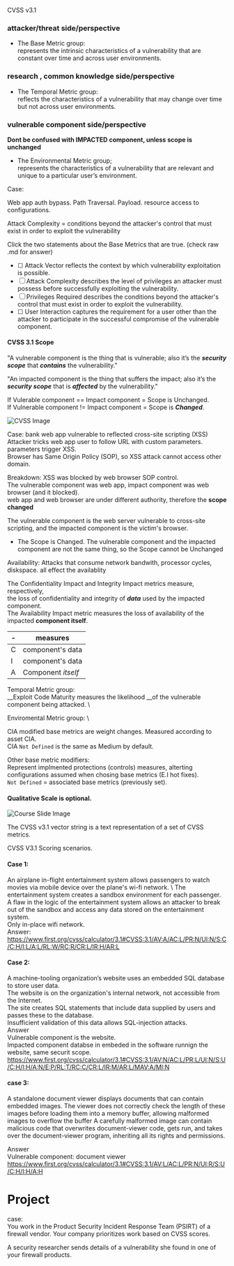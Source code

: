CVSS v3.1

### attacker/threat side/perspective
- The Base Metric group: \
represents the intrinsic characteristics of a vulnerability that are constant over time and across user environments. 

### research , common knowledge  side/perspective
- The Temporal Metric group: \
reflects the characteristics of a vulnerability that may change over time but not across user environments. 

### vulnerable component side/perspective 
__Dont be confused with IMPACTED component, unless scope is unchanged__
- The Environmental Metric group; \
represents the characteristics of a vulnerability that are relevant and unique to a particular user’s environment.


Case: 

Web app auth bypass. Path Traversal. Payload. resource access to configurations.

Attack Complexity = conditions beyond the attacker's control that must exist in order to exploit the vulnerability

Click the two statements about the Base Metrics that are true. (check raw .md for answer)
- [ ] <!--TRUE-->Attack Vector reflects the context by which vulnerability exploitation is possible.
- [ ] Attack Complexity describes the level of privileges an attacker must possess before successfully exploiting the vulnerability.
- [ ] Privileges Required describes the conditions beyond the attacker's control that must exist in order to exploit the vulnerability.
- [ ] <!-- --> User Interaction captures the requirement for a user other than the attacker to participate in the successful compromise of the vulnerable component.
 
#### CVSS 3.1 Scope
"A vulnerable component is the thing that is vulnerable; also it’s the ___security scope___ that ___contains___ the vulnerability."

 "An impacted component is the thing that suffers the impact; also it’s the ___security scope___ that is ___affected___ by the vulnerability."

If Vulerable component == Impact component = Scope is Unchanged. \
If Vulnerable component != Impact component = Scope is ___Changed___.

<img src="https://cdn2.talentlms.com/sc/gAAAAABmpsQSaU9gcok83_m5kyMt-6q_RSey4wiY0snvu_aPMjiRFMRD4hoROkWiQDOsrSWNUNnDwD3-JdQcOgw70IeOQo8xxcg0-iDqpw8KFggUyYrPATz7LwHkhmCBP3x0GJjyhf8L-4vvkPNkyBqhUQCQT55Yuw==/firstdotorg/1695844820_course-v1-FIRST-CVSSv3.1-2020-SCORM-v1.2-20230927/assets/cvss_m003s049a.png" alt="CVSS Image">


Case: bank web app vulnerable to reflected cross-site scripting (XSS) \
Attacker tricks web app user to follow URL with custom parameters. \
parameters trigger XSS. \
Browser has Same Origin Policy (SOP), so XSS attack cannot access other domain.

Breakdown: 
XSS was blocked by web browser SOP control.  \
The vulnerable component was web app, impact component was web browser (and it blocked). \
web app and web browser are under different authority, therefore the __scope changed__

The vulnerable component is the web server vulnerable to cross-site scripting, and the impacted component is the victim's browser.
- The Scope is Changed.
 The vulnerable component and the impacted component are not the same thing, so the Scope cannot be Unchanged

Availability:
Attacks that consume network bandwith, processor cycles, diskspace. all effect the availablity 

The Confidentiality Impact and Integrity Impact metrics measure, respectively, \
the loss of confidentiality and integrity of ___data___ used by the impacted component. \
The Availability Impact metric measures the loss of availability of the impacted __component itself__.


|-|measures|
|-|-|
|C|component's data |
|I|component's data |
|A| Component _itself_|

Temporal Metric group: \
__Exploit Code Maturity measures the likelihood __of the vulnerable component being attacked. \

Enviromental Metric group: \

CIA modified base metrics are weight changes. Measured according to asset CIA. \
CIA `Not Defined` is the same as Medium by default.

Other base metric modifiers: \
Represent implmented protections (controls) measures, alterting configurations assumed when chosing base metrics (E.I hot fixes). \
`Not Defined` = associated base metrics (previously set).


#### Qualitative Scale is optional. 
<img src="https://cdn2.talentlms.com/sc/gAAAAABmpuB_e5duC4LruZ6RE8xX4Z_ZuvdauQSnHNFYTtVT-wklTw_R1DdjW4-SwEHbQxkDT5NKcVpYtDLf6f8OWh7Ct74xNPgy_vkbVnzr2XD48LSJqs2ptS8Ly91GgVjz-Lhe9SMkP9lv02X3Zh5lIuvCUxapGQ==/firstdotorg/1695844820_course-v1-FIRST-CVSSv3.1-2020-SCORM-v1.2-20230927/assets/Mod4_Slide106.jpeg" alt="Course Slide Image">


The CVSS v3.1 vector string is a text representation of a set of CVSS metrics. 

CVSS V3.1 Scoring scenarios.

#### Case 1:
An airplane in-flight entertainment system allows passengers to watch movies via mobile device over the plane's wi-fi network. \ 
The entertainment system creates a sandbox environment for each passenger. \
A flaw in the logic of the entertainment system allows an attacker to break out of the sandbox and access any data stored on the entertainment system. \
Only in-place wifi network. \
Answer: \
https://www.first.org/cvss/calculator/3.1#CVSS:3.1/AV:A/AC:L/PR:N/UI:N/S:C/C:H/I:L/A:L/RL:W/RC:R/CR:L/IR:H/AR:L
#### Case 2:

A machine-tooling organization’s website uses an embedded SQL database to store user data. \
The website is on the organization's internal network, not accessible from the Internet. \
The site creates SQL statements that include data supplied by users and passes these to the database. \
Insufficient validation of this data allows SQL-injection attacks. \
Answer \
Vulnerable component is the website. \
Impacted component databse in embeded in the software runnign the website, same securit scope. \
https://www.first.org/cvss/calculator/3.1#CVSS:3.1/AV:N/AC:L/PR:L/UI:N/S:U/C:H/I:H/A:N/E:P/RL:T/RC:C/CR:L/IR:M/AR:L/MAV:A/MI:N

#### case 3:
A standalone document viewer displays documents that can contain embedded images. The viewer does not correctly check the length of these images before loading them into a memory buffer, allowing malformed images to overflow the buffer A carefully malformed image can contain malicious code that overwrites document-viewer code, gets run, and takes over the document-viewer program, inheriting all its rights and permissions. 

Answer \
Vulnerable component: document viewer \
https://www.first.org/cvss/calculator/3.1#CVSS:3.1/AV:L/AC:L/PR:N/UI:R/S:U/C:H/I:H/A:H


# Project
case: \
You work in the Product Security Incident Response Team (PSIRT) of a firewall vendor. Your company prioritizes work based on CVSS scores. 

A security researcher sends details of a vulnerability she found in one of your firewall products. 









